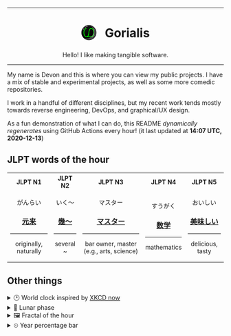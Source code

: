 ***

<h1 align="center">
<sub>
    <img src="readme/resources/avatar.png" height="36">
</sub>
&nbsp;
Gorialis
</h1>
<p align="center">
Hello! I like making tangible software.
</p>

***

My name is Devon and this is where you can view my public projects. I have a mix of stable and experimental projects, as well as some more comedic repositories.

I work in a handful of different disciplines, but my recent work tends mostly towards reverse engineering, DevOps, and graphical/UX design.

As a fun demonstration of what I can do, this README *dynamically regenerates* using GitHub Actions every hour! (it last updated at **14:07 UTC, 2020-12-13**)

<h2>JLPT words of the hour</h2>
<table>
    <tr>
        <th>JLPT N1</th>
        <th>JLPT N2</th>
        <th>JLPT N3</th>
        <th>JLPT N4</th>
        <th>JLPT N5</th>
    </tr>
    <tr>
        <td>
            <p align="center">がんらい</p>
            <h3 align="center"><b><a href="https://jisho.org/search/%E5%85%83%E6%9D%A5">元来</a></b></h3>
            <hr>
            <p align="center">originally,<wbr> naturally</p>
        </td>
        <td>
            <p align="center">いく～</p>
            <h3 align="center"><b><a href="https://jisho.org/search/%E5%B9%BE%EF%BD%9E">幾～</a></b></h3>
            <hr>
            <p align="center">several ~</p>
        </td>
        <td>
            <p align="center">マスター</p>
            <h3 align="center"><b><a href="https://jisho.org/search/%E3%83%9E%E3%82%B9%E3%82%BF%E3%83%BC">マスター</a></b></h3>
            <hr>
            <p align="center">bar owner,<wbr> master (e.g.,<wbr> arts,<wbr> science)</p>
        </td>
        <td>
            <p align="center">すうがく</p>
            <h3 align="center"><b><a href="https://jisho.org/search/%E6%95%B0%E5%AD%A6">数学</a></b></h3>
            <hr>
            <p align="center">mathematics</p>
        </td>
        <td>
            <p align="center">おいしい</p>
            <h3 align="center"><b><a href="https://jisho.org/search/%E7%BE%8E%E5%91%B3%E3%81%97%E3%81%84">美味しい</a></b></h3>
            <hr>
            <p align="center">delicious,<wbr> tasty</p>
        </td>
    </tr>
</table>

<h2>Other things</h2>
<details>
<summary>🕑  World clock inspired by <a href="https://xkcd.com/now">XKCD now</a></summary>

> <img src="generated/now.png" width="512">

</details>
<details>
<summary>🌙 Lunar phase</summary>

The moon is approximately 98.35% through its phase ().

</details>
<details>
<summary>&#x1f5bc; Fractal of the hour</summary>

> <img src="generated/fractal.png" width="512">

</details>
<details>
<summary>&#x23f2; Year percentage bar</summary>
<pre><code>2020 [██████████████████▁▁] 94.97%</code></pre>
</details>
